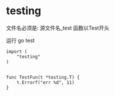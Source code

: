 # testing

文件名必须是: 源文件名_test
函数以Test开头

运行 go test

```
import (
	"testing"
)


func TestFun(t *testing.T) {
	t.Errorf("err %d", 11)
}
```